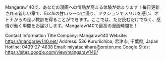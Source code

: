  Mangaraw140で、あなたの漫画への情熱が高まる体験が始まります！毎日更新される新しい章で、Ecchiの甘いシーンに浸り、アクションでスリルを感じ、オトナからの深い教訓を得ることができます。ここでは、ただ読むだけでなく、感情が動く瞬間をお届けします。Mangaraw140で最高の漫画時間を！
 
 Contact Information
Title Company: Mangaraw140
Website: https://mangaraw140.net/
Address: 536 Kururiichiba, 君津市, 千葉県, Japan
Hotline: 0439-27-4838
Email: miyatachiharu@proton.me
Google Sites: https://sites.google.com/view/mangaraw140/